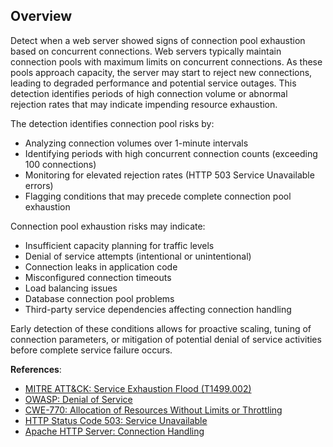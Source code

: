 ## Overview

Detect when a web server showed signs of connection pool exhaustion based on concurrent connections. Web servers typically maintain connection pools with maximum limits on concurrent connections. As these pools approach capacity, the server may start to reject new connections, leading to degraded performance and potential service outages. This detection identifies periods of high connection volume or abnormal rejection rates that may indicate impending resource exhaustion.

The detection identifies connection pool risks by:
- Analyzing connection volumes over 1-minute intervals
- Identifying periods with high concurrent connection counts (exceeding 100 connections)
- Monitoring for elevated rejection rates (HTTP 503 Service Unavailable errors)
- Flagging conditions that may precede complete connection pool exhaustion

Connection pool exhaustion risks may indicate:
- Insufficient capacity planning for traffic levels
- Denial of service attempts (intentional or unintentional)
- Connection leaks in application code
- Misconfigured connection timeouts
- Load balancing issues
- Database connection pool problems
- Third-party service dependencies affecting connection handling

Early detection of these conditions allows for proactive scaling, tuning of connection parameters, or mitigation of potential denial of service activities before complete service failure occurs.

**References**:
- [MITRE ATT&CK: Service Exhaustion Flood (T1499.002)](https://attack.mitre.org/techniques/T1499/002/)
- [OWASP: Denial of Service](https://owasp.org/www-community/attacks/Denial_of_Service)
- [CWE-770: Allocation of Resources Without Limits or Throttling](https://cwe.mitre.org/data/definitions/770.html)
- [HTTP Status Code 503: Service Unavailable](https://developer.mozilla.org/en-US/docs/Web/HTTP/Status/503)
- [Apache HTTP Server: Connection Handling](https://httpd.apache.org/docs/2.4/mod/core.html#maxconnectionsperchild) 